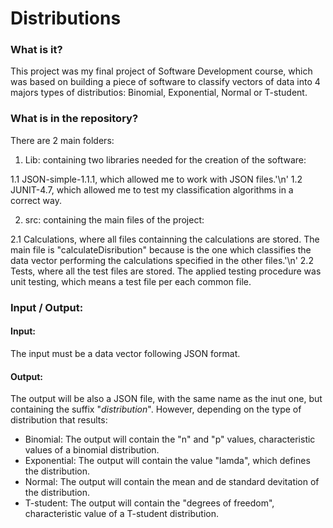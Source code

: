 # Distributions

### What is it?
This project was my final project of Software Development course, which was based on building a piece of software to classify vectors of data into 4 majors types of distributios: Binomial, Exponential, Normal or T-student.

### What is in the repository?
There are 2 main folders:

1. Lib: containing two libraries needed for the creation of the software:

  1.1 JSON-simple-1.1.1, which allowed me to work with JSON files.'\n'
  1.2 JUNIT-4.7, which allowed me to test my classification algorithms in a correct way.
  
2. src: containing the main files of the project:

  2.1 Calculations, where all files containning the calculations are stored. The main file is "calculateDisribution" because is the one which classifies the data vector performing the calculations specified in the other files.'\n'
  2.2 Tests, where all the test files are stored. The applied testing procedure was unit testing, which means a test file per each common file.
  
### Input / Output:

#### Input:
The input must be a data vector following JSON format.

#### Output:
The output will be also a JSON file, with the same name as the inut one, but containing the suffix "_distribution_<current time>". However, depending on the type of distribution that results:

* Binomial: The output will contain the "n" and "p" values, characteristic values of a binomial distribution.
* Exponential: The output will contain the value "lamda", which defines the distribution.
* Normal: The output will contain the mean and de standard devitation of the distribution.
* T-student: The output will contain the "degrees of freedom", characteristic value of a T-student distribution.
